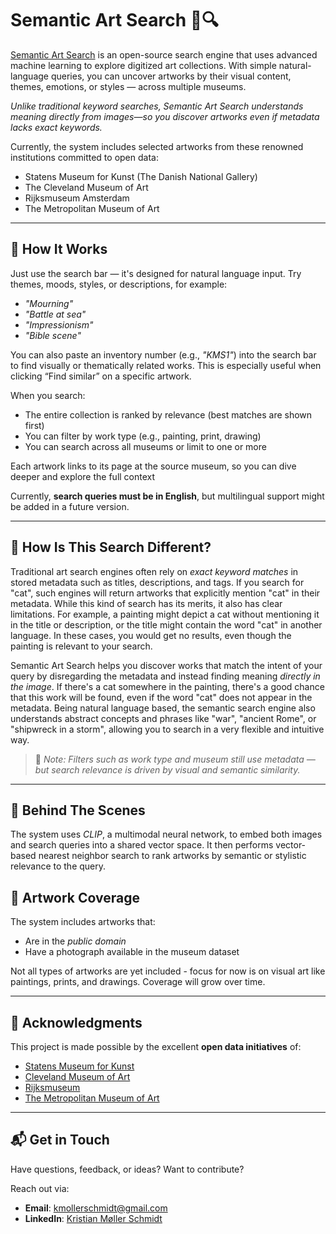 # Semantic Art Search 🎨🔍


[Semantic Art Search](https://semantic-art-search.com) is an open-source search engine that uses advanced machine learning to explore digitized art collections. With simple natural-language queries, you can uncover artworks by their visual content, themes, emotions, or styles — across multiple museums.

*Unlike traditional keyword searches, Semantic Art Search understands meaning directly from images—so you discover artworks even if metadata lacks exact keywords.*


Currently, the system includes selected artworks from these renowned institutions committed to open data:

- Statens Museum for Kunst (The Danish National Gallery)
- The Cleveland Museum of Art
- Rijksmuseum Amsterdam
- The Metropolitan Museum of Art
---

## 🔎 How It Works

Just use the search bar — it's designed for natural language input. Try themes, moods, styles, or descriptions, for example:
- *"Mourning"*
- *"Battle at sea"*
- *"Impressionism"*
- *"Bible scene"*

You can also paste an inventory number (e.g., *"KMS1"*) into the search bar to find visually or thematically related works. This is especially useful when clicking “Find similar” on a specific artwork.

When you search:
- The entire collection is ranked by relevance (best matches are shown first)
- You can filter by work type (e.g., painting, print, drawing)
- You can search across all museums or limit to one or more

Each artwork links to its page at the source museum, so you can dive deeper and explore the full context

Currently, **search queries must be in English**, but multilingual support might be added in a future version.

---

## 🤔 How Is This Search Different?

Traditional art search engines often rely on *exact keyword matches* in stored metadata such as titles, descriptions, and tags. If you search for "cat", such engines will return artworks that explicitly mention "cat" in their metadata. While this kind of search has its merits, it also has clear limitations. For example, a painting might depict a cat without mentioning it in the title or description, or the title might contain the word "cat" in another language. In these cases, you would get no results, even though the painting is relevant to your search.

Semantic Art Search helps you discover works that match the intent of your query by disregarding the metadata and instead finding meaning *directly in the image*. If there's a cat somewhere in the painting, there's a good chance that this work will be found, even if the word "cat" does not appear in the metadata. Being natural language based, the semantic search engine also understands abstract concepts and phrases like "war", "ancient Rome", or "shipwreck in a storm", allowing you to search in a very flexible and intuitive way.

> 📝 *Note: Filters such as work type and museum still use metadata — but search relevance is driven by visual and semantic similarity.*

---

## 🧠 Behind The Scenes

The system uses *CLIP*, a multimodal neural network, to embed both images and search queries into a shared vector space. It then performs vector-based nearest neighbor search to rank artworks by semantic or stylistic relevance to the query.

## 🎨 Artwork Coverage

The system includes artworks that:
- Are in the *public domain*
- Have a photograph available in the museum dataset

Not all types of artworks are yet included - focus for now is on visual art like paintings, prints, and drawings. Coverage will grow over time.

---

## 🙌 Acknowledgments

This project is made possible by the excellent **open data initiatives** of:

- [Statens Museum for Kunst](https://open.smk.dk)
- [Cleveland Museum of Art](https://www.clevelandart.org)
- [Rijksmuseum](https://www.rijksmuseum.nl/en/collection)
- [The Metropolitan Museum of Art](https://www.metmuseum.org/art/collection)

---

## 📬 Get in Touch

Have questions, feedback, or ideas? Want to contribute?

Reach out via:
- **Email**: [kmollerschmidt@gmail.com](mailto:kmollerschmidt@gmail.com)
- **LinkedIn**: [Kristian Møller Schmidt](https://www.linkedin.com/in/kristian-m%C3%B8ller-schmidt-516b9170/)
